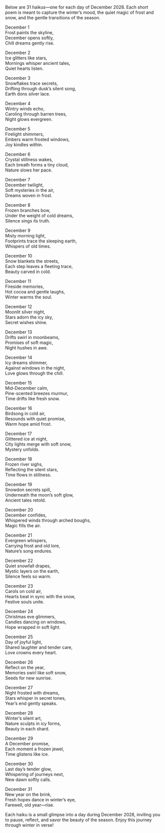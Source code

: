 Below are 31 haikus—one for each day of December 2028. Each short poem is meant to capture the winter’s mood, the quiet magic of frost and snow, and the gentle transitions of the season.

December 1  
Frost paints the skyline,  
December opens softly,  
Chill dreams gently rise.

December 2  
Ice glitters like stars,  
Mornings whisper ancient tales,  
Quiet hearts listen.

December 3  
Snowflakes trace secrets,  
Drifting through dusk’s silent song,  
Earth dons silver lace.

December 4  
Wintry winds echo,  
Caroling through barren trees,  
Night glows evergreen.

December 5  
Firelight shimmers,  
Embers warm frosted windows,  
Joy kindles within.

December 6  
Crystal stillness wakes,  
Each breath forms a tiny cloud,  
Nature slows her pace.

December 7  
December twilight,  
Soft mysteries in the air,  
Dreams woven in frost.

December 8  
Frozen branches bow,  
Under the weight of cold dreams,  
Silence sings its truth.

December 9  
Misty morning light,  
Footprints trace the sleeping earth,  
Whispers of old times.

December 10  
Snow blankets the streets,  
Each step leaves a fleeting trace,  
Beauty carved in cold.

December 11  
Fireside memories,  
Hot cocoa and gentle laughs,  
Winter warms the soul.

December 12  
Moonlit silver night,  
Stars adorn the icy sky,  
Secret wishes shine.

December 13  
Drifts swirl in moonbeams,  
Promises of soft magic,  
Night hushes in awe.

December 14  
Icy dreams shimmer,  
Against windows in the night,  
Love glows through the chill.

December 15  
Mid-December calm,  
Pine-scented breezes murmur,  
Time drifts like fresh snow.

December 16  
Birdsong in cold air,  
Resounds with quiet promise,  
Warm hope amid frost.

December 17  
Glittered ice at night,  
City lights merge with soft snow,  
Mystery unfolds.

December 18  
Frozen river sighs,  
Reflecting the silent stars,  
Time flows in stillness.

December 19  
Snowdon secrets spill,  
Underneath the moon’s soft glow,  
Ancient tales retold.

December 20  
December confides,  
Whispered winds through arched boughs,  
Magic fills the air.

December 21  
Evergreen whispers,  
Carrying frost and old lore,  
Nature’s song endures.

December 22  
Quiet snowfall drapes,  
Mystic layers on the earth,  
Silence feels so warm.

December 23  
Carols on cold air,  
Hearts beat in sync with the snow,  
Festive souls unite.

December 24  
Christmas eve glimmers,  
Candles dancing on windows,  
Hope wrapped in soft light.

December 25  
Day of joyful light,  
Shared laughter and tender care,  
Love crowns every heart.

December 26  
Reflect on the year,  
Memories swirl like soft snow,  
Seeds for new sunrise.

December 27  
Night frosted with dreams,  
Stars whisper in secret tones,  
Year’s end gently speaks.

December 28  
Winter’s silent art,  
Nature sculpts in icy forms,  
Beauty in each shard.

December 29  
A December promise,  
Each moment a frozen jewel,  
Time glistens like ice.

December 30  
Last day’s tender glow,  
Whispering of journeys next,  
New dawn softly calls.

December 31  
New year on the brink,  
Fresh hopes dance in winter’s eye,  
Farewell, old year—rise.

Each haiku is a small glimpse into a day during December 2028, inviting you to pause, reflect, and savor the beauty of the season. Enjoy this journey through winter in verse!
